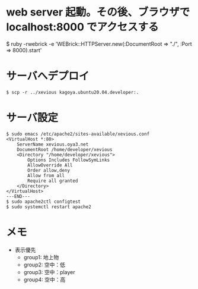 # web server 起動。その後、ブラウザで localhost:8000 でアクセスする
$ ruby -rwebrick -e 'WEBrick::HTTPServer.new(:DocumentRoot => "./", :Port => 8000).start'

# サーバへデプロイ
```
$ scp -r ../xevious kagoya.ubuntu20.04.developer:.
```

# サーバ設定
```
$ sudo emacs /etc/apache2/sites-available/xevious.conf
<VirtualHost *:80>
    ServerName xevious.oya3.net
    DocumentRoot /home/developer/xevious
    <Directory "/home/developer/xevious">
        Options Includes FollowSymLinks
        AllowOverride All
        Order allow,deny
        Allow from all
        Require all granted
    </Directory>
</VirtualHost>
---END---
$ sudo apache2ctl configtest
$ sudo systemctl restart apache2
```

# メモ

- 表示優先
  - group1: 地上物
  - group2: 空中：低
  - group3: 空中：player
  - group4: 空中：高

